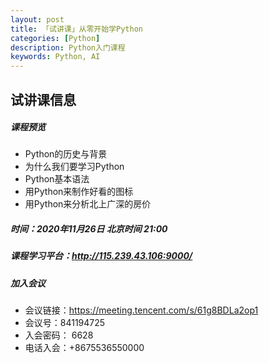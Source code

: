 ```yaml
---
layout: post
title: 「试讲课」从零开始学Python
categories: [Python]
description: Python入门课程
keywords: Python, AI
---
```


## 试讲课信息

##### 课程预览
- Python的历史与背景
- 为什么我们要学习Python
- Python基本语法
- 用Python来制作好看的图标
- 用Python来分析北上广深的房价

##### 时间：2020年11月26日 北京时间 21:00
##### 课程学习平台：http://115.239.43.106:9000/
##### 加入会议
  - 会议链接：https://meeting.tencent.com/s/61g8BDLa2op1
  - 会议号：841194725
  - 入会密码：	6628
  - 电话入会：+8675536550000
